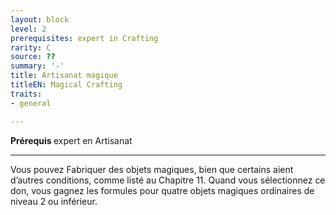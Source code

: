 ```yaml
---
layout: block
level: 2
prerequisites: expert in Crafting
rarity: C
source: ??
summary: '-'
title: Artisanat magique
titleEN: Magical Crafting
traits:
- general

---
```


<p><strong>Prérequis </strong> expert en Artisanat</p>
<hr>
<p>Vous pouvez Fabriquer des objets magiques, bien que certains aient d’autres conditions, comme listé au Chapitre 11. Quand vous sélectionnez ce don, vous gagnez les formules pour quatre objets magiques ordinaires de niveau 2 ou inférieur.</p>